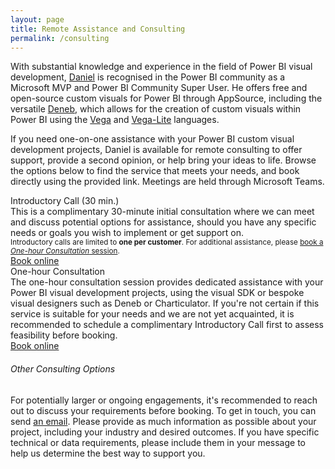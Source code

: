 ```yaml
---
layout: page
title: Remote Assistance and Consulting
permalink: /consulting
---
```


<link href="https://assets.calendly.com/assets/external/widget.css" rel="stylesheet">

With substantial knowledge and experience in the field of Power BI visual development, [Daniel](about) is recognised in the Power BI community as a Microsoft MVP and Power BI Community Super User. He offers free and open-source custom visuals for Power BI through AppSource, including the versatile <a href="https://deneb-viz.github.io" target="_blank">Deneb</a>, which allows for the creation of custom visuals within Power BI using the <a href="https://vega.github.io/vega/" target="_blank">Vega</a> and <a href="https://vega.github.io/vega-lite" target="_blank">Vega-Lite</a> languages.

If you need one-on-one assistance with your Power BI custom visual development projects, Daniel is available for remote consulting to offer support, provide a second opinion, or help bring your ideas to life. Browse the options below to find the service that meets your needs, and book directly using the provided link. Meetings are held through Microsoft Teams.

<div class="row justify-content-between consult-row consult-row-first">
    <div class="col-md-3">
        <div class="meeting-title">
            Introductory Call (30 min.)
        </div>
    </div>
    <div class="col-md-7">
        <div>This is a complimentary 30-minute initial consultation where we can meet and discuss potential options for assistance, should you have any specific needs or goals you wish to implement or get support on.</div>
        <div class="consult-disclaimer"><small class="text-muted">Introductory calls are limited to <b>one per customer</b>. For additional assistance, please <a href="" onclick="Calendly.initPopupWidget({url: 'https://calendly.com/dm-p/one-hour-consultation?hide_landing_page_details=1&primary_color=ce6c47'});return false;">book a <i>One-hour Consultation</i> session</a>.</small></div>
    </div>
    <div class="col-md-2 consult-book-link">
        <!-- Calendly link widget begin -->
        <a class="btn btn-primary book-button" role="button" href="" onclick="Calendly.initPopupWidget({url: 'https://calendly.com/dm-p/initial-qna-30?hide_landing_page_details=1&primary_color=ce6c47'});return false;">Book online</a>
        <!-- Calendly link widget end -->
    </div>
</div>
<div class="row justify-content-between consult-row consult-row-final">
    <div class="col-md-3">
        <div class="meeting-title">
            One-hour Consultation
        </div>
    </div>
    <div class="col-md-7">
        The one-hour consultation session provides dedicated assistance with your Power BI visual development projects, using the visual SDK or bespoke visual designers such as Deneb or Charticulator. If you're not certain if this service is suitable for your needs and we are not yet acquainted, it is recommended to schedule a complimentary Introductory Call first to assess feasibility before booking.
    </div>
    <div class="col-md-2 consult-book-link">
        <!-- Calendly link widget begin -->
        <a class="btn btn-primary book-button" role="button" href="" onclick="Calendly.initPopupWidget({url: 'https://calendly.com/dm-p/one-hour-consultation?hide_landing_page_details=1&primary_color=ce6c47'});return false;">Book online</a>
        <!-- Calendly link widget end -->
    </div>

</div>

###### Other Consulting Options

For potentially larger or ongoing engagements, it's recommended to reach out to discuss your requirements before booking. To get in touch, you can send <a target="\_top" href="mailto:{{ site.authors.daniel.email }}?subject=Consulting Enquiry">an email</a>. Please provide as much information as possible about your project, including your industry and desired outcomes. If you have specific technical or data requirements, please include them in your message to help us determine the best way to support you.

<script src="https://www.google.com/recaptcha/api.js"></script>
<script src="https://assets.calendly.com/assets/external/widget.js" type="text/javascript" async></script>
